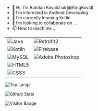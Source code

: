 - 👋 Hi, I’m Bohdan Kovalchuk(@KingKoval)
- 👀 I’m interested in Android Developing
- 🌱 I’m currently learning Kotlin
- 💞️ I’m looking to collaborate on ...
- 📫 How to reach me ...

<!---
KingKoval/KingKoval is a ✨ special ✨ repository because its `README.md` (this file) appears on your GitHub profile.
You can click the Preview link to take a look at your changes.
--->
| | |
| ------------- | ------------- |
| ![Java](https://img.shields.io/badge/-Java-FF7800?style=flat-square&logo=java)  | ![Retrofit2](https://img.shields.io/badge/-Retrofit2-99A799?style=flat-square&logo=retrofit2) |
| ![Kotlin](https://img.shields.io/badge/-Kotlin-577BC1?style=flat-square&logo=kotlin) | ![Firebase](https://img.shields.io/badge/-Firebase-yellow?style=flat-square&logo=firebase)  |
| ![MySQL](https://img.shields.io/badge/-MySQL-97BFB4?style=flat-square&logo=mysql) | ![Adobe Photoshop](https://img.shields.io/badge/-AdobePhotoshop-161853?style=flat-square&logo=adobephotoshop) |
| ![HTML5](https://img.shields.io/badge/-HTML5-orange?style=flat-square&logo=html5&logoColor=white) |  |
| ![CSS3](https://img.shields.io/badge/-CSS3-blue?style=flat-square&logo=css3) |  |


![Top Langs](https://github-readme-stats.vercel.app/api/top-langs/?username=KingKoval&hide=TeX&layout=compact&theme=gruvbox)

![Github Stats](https://github-readme-stats.vercel.app/api?username=KingKoval&count_private=true&show_icons=true&include_all_commits=true&theme=gruvbox)

![Visitor Badge](https://visitor-badge.laobi.icu/badge?page_id=KingKoval.KingKoval&right_color=orange)
